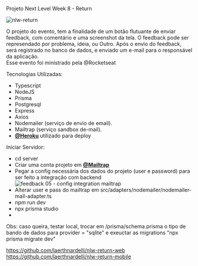 Projeto Next Level Week 8 - Return

![nlw-return](https://user-images.githubusercontent.com/54412289/167460506-97d826c3-45b1-4c60-93fa-8e32dafa4a32.png)


O projeto do evento, tem a finalidade de um botão flutuante de enviar feedback, com comentário e uma screenshot da tela. O feedback pode ser represendado por problema, ideia, ou Outro. Após o envio do feedback, será registrado no banco de dados, e enviado um e-mail para o responsável da aplicação.<br/>
Esse evento foi ministrado pela @Rocketseat

Tecnologias Utilizadas:

* Typescript
* NodeJS
* Prisma
* Postgresql
* Express
* Axios
* Nodemailer (serviço de envio de email).
* Mailtrap (serviço sandbox de-mail).
* **[@Heroku](https://https://heroku.com/)** utilizado para deploy

Iniciar Servidor:
* cd server
* Criar uma conta projeto em  **[@Mailtrap](https://https://mailtrap.io/)**
* Pegar a config necessária dos dados do projeto (user e password) para ser feito a integração com backend
![feedback 05 - config integration mailtrap](https://user-images.githubusercontent.com/54412289/167466110-b4ee7739-c38e-4cdc-bdf6-5cb64986f28b.png)
* Alterar user e pass do mailtrap em src/adapters/nodemailer/nodemailer-mail-adapter.ts
* npm run dev
* npx prisma studio
*
Obs: caso queira, testar local, trocar em /prisma/schema.prisma o tipo de bando de dados para provider = "sqlite" e exeuctar as migrations "npx prisma migrate dev"

https://github.com/laerthnardelli/nlw-return-web
https://github.com/laerthnardelli/nlw-return-mobile
